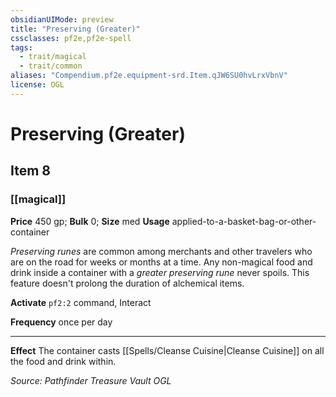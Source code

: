 ```yaml
---
obsidianUIMode: preview
title: "Preserving (Greater)"
cssclasses: pf2e,pf2e-spell
tags:
  - trait/magical
  - trait/common
aliases: "Compendium.pf2e.equipment-srd.Item.qJW6SU0hvLrxVbnV"
license: OGL
---
```

# Preserving (Greater)
## Item 8
### [[magical]]


**Price** 450 gp; 
**Bulk** 0; **Size** med
**Usage** applied-to-a-basket-bag-or-other-container

_Preserving runes_ are common among merchants and other travelers who are on the road for weeks or months at a time. Any non-magical food and drink inside a container with a _greater preserving rune_ never spoils. This feature doesn't prolong the duration of alchemical items.

**Activate** `pf2:2` command, Interact

**Frequency** once per day

* * *

**Effect** The container casts [[Spells/Cleanse Cuisine|Cleanse Cuisine]] on all the food and drink within.

*Source: Pathfinder Treasure Vault*
*OGL*